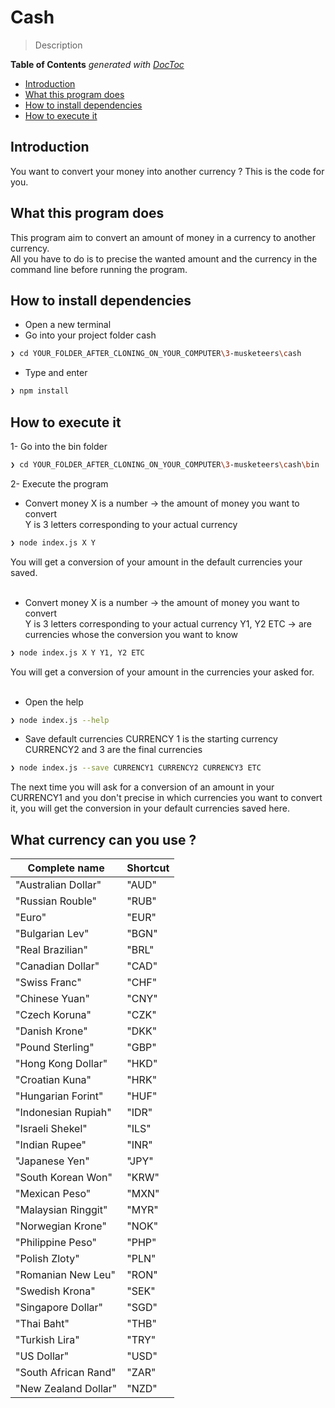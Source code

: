 ﻿# Cash

> Description

<!-- START doctoc generated TOC please keep comment here to allow auto update -->
<!-- DON'T EDIT THIS SECTION, INSTEAD RE-RUN doctoc TO UPDATE -->
**Table of Contents**  *generated with [DocToc](https://github.com/thlorenz/doctoc)*

- [Introduction](#introduction)
- [What this program does](#what-this-program-does)
- [How to install dependencies](#how-to-install-dependencies)
- [How to execute it](#how-to-execute-it)

<!-- END doctoc generated TOC please keep comment here to allow auto update -->

## Introduction
You want to convert your money into another currency ? This is the code for you.


## What this program does
This program aim to convert an amount of money in a currency to another currency. <br/>
All you have to do is to precise the wanted amount and the currency in the command line before running the program.


## How to install dependencies
* Open a new terminal
* Go into your project folder cash
```sh
❯ cd YOUR_FOLDER_AFTER_CLONING_ON_YOUR_COMPUTER\3-musketeers\cash
```
* Type and enter
```sh
❯ npm install
```


## How to execute it
1- Go into the bin folder
```sh
❯ cd YOUR_FOLDER_AFTER_CLONING_ON_YOUR_COMPUTER\3-musketeers\cash\bin
```
2- Execute the program
* Convert money
X is a number -> the amount of money you want to convert <br/>
Y is 3 letters corresponding to your actual currency
```sh
❯ node index.js X Y
```
You will get a conversion of your amount in the default currencies your saved.<br/><br/>
* Convert money
X is a number -> the amount of money you want to convert <br/>
Y is 3 letters corresponding to your actual currency
Y1, Y2 ETC -> are currencies whose the conversion you want to know
```sh
❯ node index.js X Y Y1, Y2 ETC
```
You will get a conversion of your amount in the currencies your asked for.<br/><br/>
* Open the help
```sh
❯ node index.js --help
```
* Save default currencies
CURRENCY 1 is the starting currency <br/>
CURRENCY2 and 3 are the final currencies
```sh
❯ node index.js --save CURRENCY1 CURRENCY2 CURRENCY3 ETC
```
The next time you will ask for a conversion of an amount in your CURRENCY1 and you don't precise in which currencies you want to convert it, you will get the conversion in your default currencies saved here.

## What currency can you use ?

| Complete name      | Shortcut|
|--------------------|---------|
|"Australian Dollar" |"AUD"    |
|"Russian Rouble"    |"RUB"    |
|"Euro"              |"EUR"    |
|"Bulgarian Lev"     |"BGN"    |
|"Real Brazilian"    |"BRL"    |
|"Canadian Dollar"   |"CAD"    |
|"Swiss Franc"       |"CHF"    |
|"Chinese Yuan"      |"CNY"    |
|"Czech Koruna"      |"CZK"    |
|"Danish Krone"      |"DKK"    |
|"Pound Sterling"    |"GBP"    |
|"Hong Kong Dollar"  |"HKD"    |
|"Croatian Kuna"     |"HRK"    |
|"Hungarian Forint"  |"HUF"    |
|"Indonesian Rupiah" |"IDR"    |
|"Israeli Shekel"    |"ILS"    |
|"Indian Rupee"      |"INR"    |
|"Japanese Yen"      |"JPY"    |
|"South Korean Won"  |"KRW"    |
|"Mexican Peso"      |"MXN"    |
|"Malaysian Ringgit" |"MYR"    |
|"Norwegian Krone"   |"NOK"    |
|"Philippine Peso"   |"PHP"    |
|"Polish Zloty"      |"PLN"    |
|"Romanian New Leu"  |"RON"    |
|"Swedish Krona"     |"SEK"    |
|"Singapore Dollar"  |"SGD"    |
|"Thai Baht"         |"THB"    |
|"Turkish Lira"      |"TRY"    |
|"US Dollar"         |"USD"    |
|"South African Rand"|"ZAR"    |
|"New Zealand Dollar"|"NZD"    |